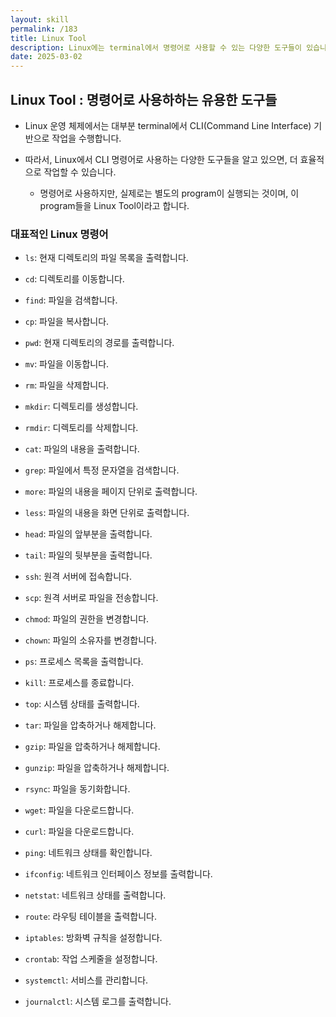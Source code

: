 ```yaml
---
layout: skill
permalink: /183
title: Linux Tool
description: Linux에는 terminal에서 명령어로 사용할 수 있는 다양한 도구들이 있습니다.
date: 2025-03-02
---
```



## Linux Tool : 명령어로 사용하하는 유용한 도구들

- Linux 운영 체제에서는 대부분 terminal에서 CLI(Command Line Interface) 기반으로 작업을 수행합니다.

- 따라서, Linux에서 CLI 명령어로 사용하는 다양한 도구들을 알고 있으면, 더 효율적으로 작업할 수 있습니다.
    - 명령어로 사용하지만, 실제로는 별도의 program이 실행되는 것이며, 이 program들을 Linux Tool이라고 합니다.


### 대표적인 Linux 명령어

- `ls`: 현재 디렉토리의 파일 목록을 출력합니다.
- `cd`: 디렉토리를 이동합니다.

- `find`: 파일을 검색합니다.
- `cp`: 파일을 복사합니다.
- `pwd`: 현재 디렉토리의 경로를 출력합니다.

- `mv`: 파일을 이동합니다.
- `rm`: 파일을 삭제합니다.

- `mkdir`: 디렉토리를 생성합니다.
- `rmdir`: 디렉토리를 삭제합니다.

- `cat`: 파일의 내용을 출력합니다.
- `grep`: 파일에서 특정 문자열을 검색합니다.

- `more`: 파일의 내용을 페이지 단위로 출력합니다.
- `less`: 파일의 내용을 화면 단위로 출력합니다.

- `head`: 파일의 앞부분을 출력합니다.
- `tail`: 파일의 뒷부분을 출력합니다.

- `ssh`: 원격 서버에 접속합니다.
- `scp`: 원격 서버로 파일을 전송합니다.

- `chmod`: 파일의 권한을 변경합니다.
- `chown`: 파일의 소유자를 변경합니다.

- `ps`: 프로세스 목록을 출력합니다.
- `kill`: 프로세스를 종료합니다.
- `top`: 시스템 상태를 출력합니다.

- `tar`: 파일을 압축하거나 해제합니다.
- `gzip`: 파일을 압축하거나 해제합니다.
- `gunzip`: 파일을 압축하거나 해제합니다.

- `rsync`: 파일을 동기화합니다.
- `wget`: 파일을 다운로드합니다.
- `curl`: 파일을 다운로드합니다.
- `ping`: 네트워크 상태를 확인합니다.

- `ifconfig`: 네트워크 인터페이스 정보를 출력합니다.
- `netstat`: 네트워크 상태를 출력합니다.
- `route`: 라우팅 테이블을 출력합니다.
- `iptables`: 방화벽 규칙을 설정합니다.

- `crontab`: 작업 스케줄을 설정합니다.
- `systemctl`: 서비스를 관리합니다.
- `journalctl`: 시스템 로그를 출력합니다.
